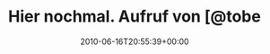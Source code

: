 ---
retweeted: false
source: <a href="http://twitter.com" rel="nofollow">Twitter Web Client</a>
entities:
  hashtags:
  - text: bandsonfire
    indices:
    - '119'
    - '131'
  symbols: []
  user_mentions:
  - name: Tobias »Tobe« Reiss
    screen_name: TobeOnFire
    indices:
    - '25'
    - '36'
    id_str: '14785808'
    id: '14785808'
  urls: []
display_text_range:
- '0'
- '131'
favorite_count: '0'
id_str: '16334533971'
truncated: false
retweet_count: '0'
id: '16334533971'
created_at: Wed Jun 16 20:55:39 +0000 2010
favorited: false
full_text: 'Hier nochmal. Aufruf von [@tobeonfire](https://twitter.com/tobeonfire)
  http://www.bandsonfire.com/about/article/life-or-death-for-bandsonfire-com Lests!
  #bandsonfire'
lang: de
tags:
- bandsonfire
- pesos:twitter
date: '2010-06-16T20:55:39+00:00'
src: https://twitter.com/bascht/status/16334533971
original_url: https://twitter.com/bascht/status/16334533971
type: twitter_tweet
text: 'Hier nochmal. Aufruf von [@tobeonfire](https://twitter.com/tobeonfire) http://www.bandsonfire.com/about/article/life-or-death-for-bandsonfire-com
  Lests! #bandsonfire'
title: Hier nochmal. Aufruf von [@tobe

---